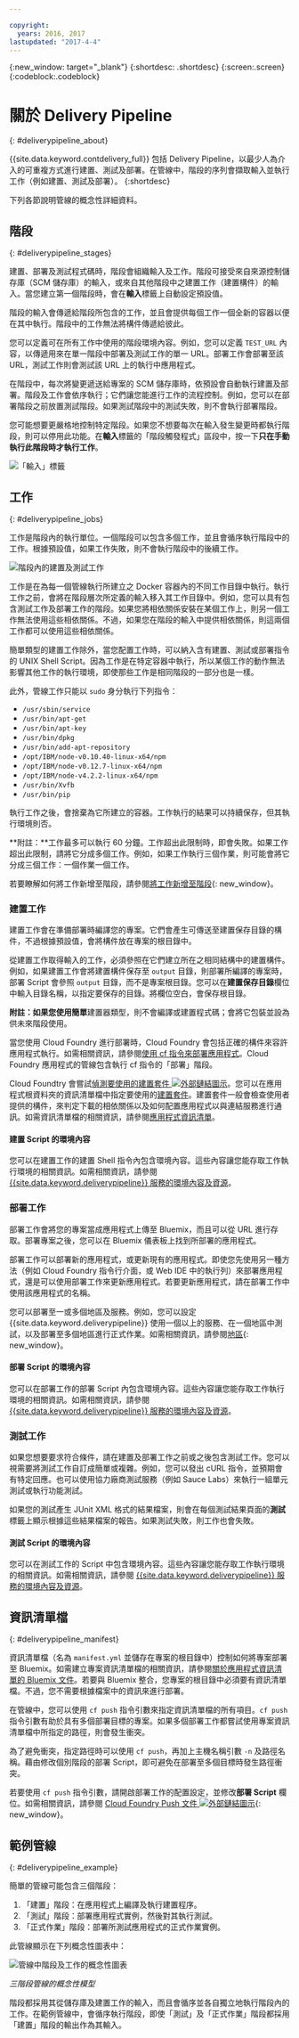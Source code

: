 ```yaml
---

copyright:
  years: 2016, 2017
lastupdated: "2017-4-4"
---
```


{:new_window: target="_blank"}
{:shortdesc: .shortdesc}
{:screen:.screen}
{:codeblock:.codeblock}


# 關於 Delivery Pipeline
{: #deliverypipeline_about}

{{site.data.keyword.contdelivery_full}} 包括 Delivery Pipeline，以最少人為介入的可重複方式進行建置、測試及部署。在管線中，階段的序列會擷取輸入並執行工作（例如建置、測試及部署）。
{:shortdesc}

下列各節說明管線的概念性詳細資料。

## 階段
{: #deliverypipeline_stages}

建置、部署及測試程式碼時，階段會組織輸入及工作。階段可接受來自來源控制儲存庫（SCM 儲存庫）的輸入，或來自其他階段中之建置工作（建置構件）的輸入。當您建立第一個階段時，會在**輸入**標籤上自動設定預設值。

階段的輸入會傳遞給階段所包含的工作，並且會提供每個工作一個全新的容器以便在其中執行。階段中的工作無法將構件傳遞給彼此。

您可以定義可在所有工作中使用的階段環境內容。例如，您可以定義 `TEST_URL` 內容，以傳遞用來在單一階段中部署及測試工作的單一 URL。部署工作會部署至該 URL，測試工作則會測試該 URL 上的執行中應用程式。

在階段中，每次將變更遞送給專案的 SCM 儲存庫時，依預設會自動執行建置及部署。階段及工作會依序執行；它們讓您能進行工作的流程控制。例如，您可以在部署階段之前放置測試階段。如果測試階段中的測試失敗，則不會執行部署階段。

您可能想要更嚴格地控制特定階段。如果您不想要每次在輸入發生變更時都執行階段，則可以停用此功能。在**輸入**標籤的「階段觸發程式」區段中，按一下**只在手動執行此階段時才執行工作**。

![「輸入」標籤](images/input_tab_only_execute.png)

## 工作
{: #deliverypipeline_jobs}

工作是階段內的執行單位。一個階段可以包含多個工作，並且會循序執行階段中的工作。根據預設值，如果工作失敗，則不會執行階段中的後續工作。

![階段內的建置及測試工作](images/jobs.png)

工作是在為每一個管線執行所建立之 Docker 容器內的不同工作目錄中執行。執行工作之前，會將在階段層次所定義的輸入移入其工作目錄中。例如，您可以具有包含測試工作及部署工作的階段。如果您將相依關係安裝在某個工作上，則另一個工作無法使用這些相依關係。不過，如果您在階段的輸入中提供相依關係，則這兩個工作都可以使用這些相依關係。

簡單類型的建置工作除外，當您配置工作時，可以納入含有建置、測試或部署指令的 UNIX Shell Script。因為工作是在特定容器中執行，所以某個工作的動作無法影響其他工作的執行環境，即使那些工作是相同階段的一部分也是一樣。

此外，管線工作只能以 `sudo` 身分執行下列指令：
  * `/usr/sbin/service`
  * `/usr/bin/apt-get`
  * `/usr/bin/apt-key`
  * `/usr/bin/dpkg`
  * `/usr/bin/add-apt-repository`
  * `/opt/IBM/node-v0.10.40-linux-x64/npm`
  * `/opt/IBM/node-v0.12.7-linux-x64/npm`
  * `/opt/IBM/node-v4.2.2-linux-x64/npm`
  * `/usr/bin/Xvfb`
  * `/usr/bin/pip`


執行工作之後，會捨棄為它所建立的容器。工作執行的結果可以持續保存，但其執行環境則否。

**附註：**工作最多可以執行 60 分鐘。工作超出此限制時，即會失敗。如果工作超出此限制，請將它分成多個工作。例如，如果工作執行三個作業，則可能會將它分成三個工作：一個作業一個工作。

若要瞭解如何將工作新增至階段，請參閱[將工作新增至階段](/docs/services/ContinuousDelivery/pipeline_build_deploy.html#deliverypipeline_add_job){: new_window}。

### 建置工作

建置工作會在準備部署時編譯您的專案。它們會產生可傳送至建置保存目錄的構件，不過根據預設值，會將構件放在專案的根目錄中。

從建置工作取得輸入的工作，必須參照在它們建立所在之相同結構中的建置構件。例如，如果建置工作會將建置構件保存至 `output` 目錄，則部署所編譯的專案時，部署 Script 會參照 `output` 目錄，而不是專案根目錄。您可以在**建置保存目錄**欄位中輸入目錄名稱，以指定要保存的目錄。將欄位空白，會保存根目錄。

**附註：**如果您使用**簡單**建置器類型，則不會編譯或建置程式碼；會將它包裝並設為供未來階段使用。

當您使用 Cloud Foundry 進行部署時，Cloud Foundry 會包括正確的構件來容許應用程式執行。如需相關資訊，請參閱[使用 cf 指令來部署應用程式](https://console.ng.bluemix.net/docs/manageapps/depapps.html#dep_apps)。Cloud Foundry 應用程式的管線包含執行 cf 指令的「部署」階段。

Cloud Foundtry 會嘗試[偵測要使用的建置套件 ![外部鏈結圖示](../../icons/launch-glyph.svg "外部鏈結圖示")](http://docs.cloudfoundry.org/buildpacks/detection.html)。您可以在應用程式根資料夾的資訊清單檔中指定要使用的[建置套件](/docs/cfapps/byob.html#using-community-buildpacks)。建置套件一般會檢查使用者提供的構件，來判定下載的相依關係以及如何配置應用程式以與連結服務進行通訊。如需資訊清單檔的相關資訊，請參閱[應用程式資訊清單](/docs/manageapps/depapps.html#appmanifest)。 


#### 建置 Script 的環境內容
您可以在建置工作的建置 Shell 指令內包含環境內容。這些內容讓您能存取工作執行環境的相關資訊。如需相關資訊，請參閱 [{{site.data.keyword.deliverypipeline}} 服務的環境內容及資源](/docs/services/ContinuousDelivery/pipeline_deploy_var.html)。

### 部署工作

部署工作會將您的專案當成應用程式上傳至 Bluemix，而且可以從 URL 進行存取。部署專案之後，您可以在 Bluemix 儀表板上找到所部署的應用程式。

部署工作可以部署新的應用程式，或更新現有的應用程式。即使您先使用另一種方法（例如 Cloud Foundry 指令行介面，或 Web IDE 中的執行列）來部署應用程式，還是可以使用部署工作來更新應用程式。若要更新應用程式，請在部署工作中使用該應用程式的名稱。

您可以部署至一或多個地區及服務。例如，您可以設定 {{site.data.keyword.deliverypipeline}} 使用一個以上的服務、在一個地區中測試，以及部署至多個地區進行正式作業。如需相關資訊，請參閱[地區](/docs/overview/whatisbluemix.html#ov_intro_reg){: new_window}。

#### 部署 Script 的環境內容

您可以在部署工作的部署 Script 內包含環境內容。這些內容讓您能存取工作執行環境的相關資訊。如需相關資訊，請參閱 [{{site.data.keyword.deliverypipeline}} 服務的環境內容及資源](/docs/services/ContinuousDelivery/pipeline_deploy_var.html)。

### 測試工作
如果您想要要求符合條件，請在建置及部署工作之前或之後包含測試工作。您可以視需要將測試工作自訂成簡單或複雜。例如，您可以發出 cURL 指令，並預期會有特定回應。也可以使用協力廠商測試服務（例如 Sauce Labs）來執行一組單元測試或執行功能測試。

如果您的測試產生 JUnit XML 格式的結果檔案，則會在每個測試結果頁面的**測試**標籤上顯示根據這些結果檔案的報告。如果測試失敗，則工作也會失敗。

#### 測試 Script 的環境內容

您可以在測試工作的 Script 中包含環境內容。這些內容讓您能存取工作執行環境的相關資訊。如需相關資訊，請參閱 [{{site.data.keyword.deliverypipeline}} 服務的環境內容及資源](/docs/services/ContinuousDelivery/pipeline_deploy_var.html)。

## 資訊清單檔
{: #deliverypipeline_manifest}

資訊清單檔（名為 `manifest.yml` 並儲存在專案的根目錄中）控制如何將專案部署至 Bluemix。如需建立專案資訊清單檔的相關資訊，請參閱[關於應用程式資訊清單的 Bluemix 文件](/docs/manageapps/depapps.html#appmanifest)。若要與 Bluemix 整合，您專案的根目錄中必須要有資訊清單檔。不過，您不需要根據檔案中的資訊來進行部署。

在管線中，您可以使用 `cf push` 指令引數來指定資訊清單檔的所有項目。`cf push` 指令引數有助於具有多個部署目標的專案。如果多個部署工作都嘗試使用專案資訊清單檔中所指定的路徑，則會發生衝突。

為了避免衝突，指定路徑時可以使用 `cf push`，再加上主機名稱引數 `-n` 及路徑名稱。藉由修改個別階段的部署 Script，即可避免在部署至多個目標時發生路徑衝突。

若要使用 `cf push` 指令引數，請開啟部署工作的配置設定，並修改**部署 Script** 欄位。如需相關資訊，請參閱 [Cloud Foundry Push 文件 ![外部鏈結圖示](../../icons/launch-glyph.svg "外部鏈結圖示")](http://docs.cloudfoundry.org/devguide/installcf/whats-new-v6.html#push){: new_window}。

## 範例管線
{: #deliverypipeline_example}

簡單的管線可能包含三個階段：

1. 「建置」階段：在應用程式上編譯及執行建置程序。
2. 「測試」階段：部署應用程式實例，然後對其執行測試。
3. 「正式作業」階段：部署所測試應用程式的正式作業實例。

此管線顯示在下列概念性圖表中：

![管線中階段及工作的概念性圖表](images/diagram.jpg)

*三階段管線的概念性模型*

階段都採用其從儲存庫及建置工作的輸入，而且會循序並各自獨立地執行階段內的工作。在範例管線中，會循序執行階段，即使「測試」及「正式作業」階段都採用「建置」階段的輸出作為其輸入。
